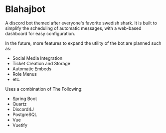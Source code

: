 # Blahajbot
A discord bot themed after everyone's favorite swedish shark. It is built to simplify the scheduling of automatic messages, with a web-based dashboard for easy configuration.

In the future, more features to expand the utility of the bot are planned such as:
* Social Media Integration
* Ticket Creation and Storage
* Automatic Embeds
* Role Menus
* etc.

Uses a combination of The Following:
* Spring Boot
* Quartz
* Discord4J
* PostgreSQL
* Vue
* Vuetify
